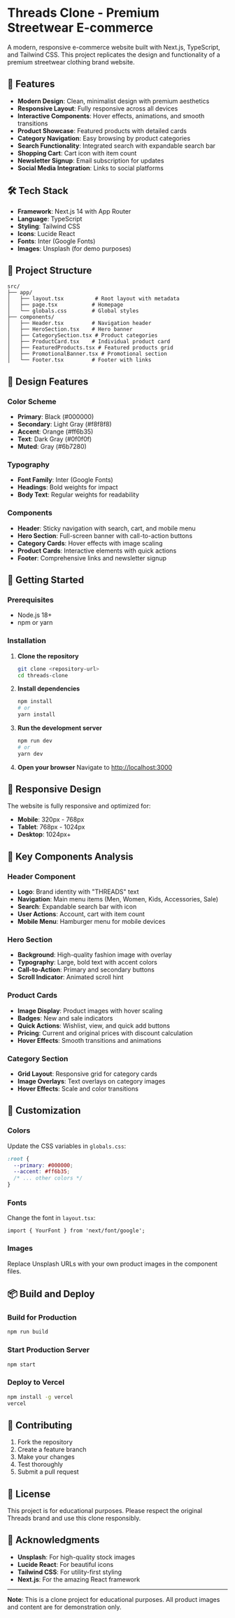 # Threads Clone - Premium Streetwear E-commerce

A modern, responsive e-commerce website built with Next.js, TypeScript, and Tailwind CSS. This project replicates the design and functionality of a premium streetwear clothing brand website.

## 🚀 Features

- **Modern Design**: Clean, minimalist design with premium aesthetics
- **Responsive Layout**: Fully responsive across all devices
- **Interactive Components**: Hover effects, animations, and smooth transitions
- **Product Showcase**: Featured products with detailed cards
- **Category Navigation**: Easy browsing by product categories
- **Search Functionality**: Integrated search with expandable search bar
- **Shopping Cart**: Cart icon with item count
- **Newsletter Signup**: Email subscription for updates
- **Social Media Integration**: Links to social platforms

## 🛠️ Tech Stack

- **Framework**: Next.js 14 with App Router
- **Language**: TypeScript
- **Styling**: Tailwind CSS
- **Icons**: Lucide React
- **Fonts**: Inter (Google Fonts)
- **Images**: Unsplash (for demo purposes)

## 📁 Project Structure

```
src/
├── app/
│   ├── layout.tsx          # Root layout with metadata
│   ├── page.tsx           # Homepage
│   └── globals.css        # Global styles
├── components/
│   ├── Header.tsx         # Navigation header
│   ├── HeroSection.tsx    # Hero banner
│   ├── CategorySection.tsx # Product categories
│   ├── ProductCard.tsx    # Individual product card
│   ├── FeaturedProducts.tsx # Featured products grid
│   ├── PromotionalBanner.tsx # Promotional section
│   └── Footer.tsx         # Footer with links
```

## 🎨 Design Features

### Color Scheme
- **Primary**: Black (#000000)
- **Secondary**: Light Gray (#f8f8f8)
- **Accent**: Orange (#ff6b35)
- **Text**: Dark Gray (#0f0f0f)
- **Muted**: Gray (#6b7280)

### Typography
- **Font Family**: Inter (Google Fonts)
- **Headings**: Bold weights for impact
- **Body Text**: Regular weights for readability

### Components
- **Header**: Sticky navigation with search, cart, and mobile menu
- **Hero Section**: Full-screen banner with call-to-action buttons
- **Category Cards**: Hover effects with image scaling
- **Product Cards**: Interactive elements with quick actions
- **Footer**: Comprehensive links and newsletter signup

## 🚀 Getting Started

### Prerequisites
- Node.js 18+ 
- npm or yarn

### Installation

1. **Clone the repository**
   ```bash
   git clone <repository-url>
   cd threads-clone
   ```

2. **Install dependencies**
   ```bash
   npm install
   # or
   yarn install
   ```

3. **Run the development server**
   ```bash
   npm run dev
   # or
   yarn dev
   ```

4. **Open your browser**
   Navigate to [http://localhost:3000](http://localhost:3000)

## 📱 Responsive Design

The website is fully responsive and optimized for:
- **Mobile**: 320px - 768px
- **Tablet**: 768px - 1024px
- **Desktop**: 1024px+

## 🎯 Key Components Analysis

### Header Component
- **Logo**: Brand identity with "THREADS" text
- **Navigation**: Main menu items (Men, Women, Kids, Accessories, Sale)
- **Search**: Expandable search bar with icon
- **User Actions**: Account, cart with item count
- **Mobile Menu**: Hamburger menu for mobile devices

### Hero Section
- **Background**: High-quality fashion image with overlay
- **Typography**: Large, bold text with accent colors
- **Call-to-Action**: Primary and secondary buttons
- **Scroll Indicator**: Animated scroll hint

### Product Cards
- **Image Display**: Product images with hover scaling
- **Badges**: New and sale indicators
- **Quick Actions**: Wishlist, view, and quick add buttons
- **Pricing**: Current and original prices with discount calculation
- **Hover Effects**: Smooth transitions and animations

### Category Section
- **Grid Layout**: Responsive grid for category cards
- **Image Overlays**: Text overlays on category images
- **Hover Effects**: Scale and color transitions

## 🔧 Customization

### Colors
Update the CSS variables in `globals.css`:
```css
:root {
  --primary: #000000;
  --accent: #ff6b35;
  /* ... other colors */
}
```

### Fonts
Change the font in `layout.tsx`:
```tsx
import { YourFont } from 'next/font/google';
```

### Images
Replace Unsplash URLs with your own product images in the component files.

## 📦 Build and Deploy

### Build for Production
```bash
npm run build
```

### Start Production Server
```bash
npm start
```

### Deploy to Vercel
```bash
npm install -g vercel
vercel
```

## 🤝 Contributing

1. Fork the repository
2. Create a feature branch
3. Make your changes
4. Test thoroughly
5. Submit a pull request

## 📄 License

This project is for educational purposes. Please respect the original Threads brand and use this clone responsibly.

## 🙏 Acknowledgments

- **Unsplash**: For high-quality stock images
- **Lucide React**: For beautiful icons
- **Tailwind CSS**: For utility-first styling
- **Next.js**: For the amazing React framework

---

**Note**: This is a clone project for educational purposes. All product images and content are for demonstration only.
